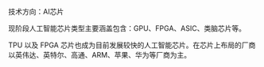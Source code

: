 技术方向：AI芯片

现阶段人工智能芯片类型主要涵盖包含：GPU、FPGA、ASIC、类脑芯片等。

TPU 以及 FPGA 芯片也成为目前发展较快的人工智能芯片。在芯片上布局的厂商以英伟达、英特尔、高通、ARM、苹果、华为等厂商为主。



